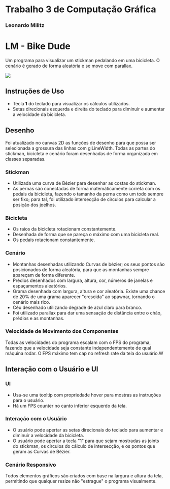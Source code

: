 # Trabalho 3 de Computação Gráfica
### Leonardo Militz
# LM - Bike Dude
Um programa para visualizar um stickman pedalando em uma bicicleta. O cenário é gerado de forma aleatória e se move com parallax.

![](gifs/presentation.gif)

## Instruções de Uso
- Tecla **1** do teclado para visualizar os cálculos utilizados.
- Setas direcionais esquerda e direita do teclado para diminuir e aumentar a velocidade da bicicleta.

## Desenho
Foi atualizado no canvas 2D as funções de desenho para que possa ser selecionada a grossura das linhas com glLineWidth. Todas as partes do stickman, bicicleta e cenário foram desenhadas de forma organizada em classes separadas.

### Stickman
- Utilizada uma curva de Bézier para desenhar as costas do stickman.
- As pernas são conectadas de forma matemáticamente correta com os pedais da bicicleta, fazendo o tamanho da perna como um todo sempre ser fixo; para tal, foi utilizado intersecção de circulos para calcular a posição dos joelhos. 

### Bicicleta
- Os raios da bicicleta rotacionam constantemente.
- Desenhada de forma que se pareça o máximo com uma bicicleta real.
- Os pedais rotacionam constantemente.

### Cenário
- Montanhas desenhadas utilizando Curvas de bézier; os seus pontos são posicionados de forma aleatória, para que as montanhas sempre apareçam de forma diferente.
- Prédios desenhados com largura, altura, cor, números de janelas e espaçamentos aleatórios. 
- Grama desenhada com largura, altura e cor aleatória. Existe uma chance de 20% de uma grama aparecer "crescida" ao spawnar, tornando o cenário mais rico.
- Céu desenhado utilizando degradê de azul claro para branco.
- Foi utilizado parallax para dar uma sensação de distância entre o chão, prédios e as montanhas.

### Velocidade de Movimento dos Componentes
Todas as velocidades do programa escalam com o FPS do programa, fazendo que a velocidade seja constante independentemente de qual máquina rodar. O FPS máximo tem cap no refresh rate da tela do usuário.W

## Interação com o Usuário e UI
###  UI
- Usa-se uma tooltip com propriedade hover para mostras as instruções para o usuário.
- Há um FPS counter no canto inferior esquerdo da tela.

### Interação com o Usuário
- O usuário pode apertar as setas direcionais do teclado para aumentar e diminuir a velocidade da bicicleta.
- O usuário pode apertar a tecla "1" para que sejam mostradas as joints do stickman, os circulos do cálculo de intersecção, e os pontos que geram as Curvas de Bézier.

### Cenário Responsivo
Todos elementos gráficos são criados com base na largura e altura da tela, permitindo que qualquer resize não "estrague" o programa visualmente.
